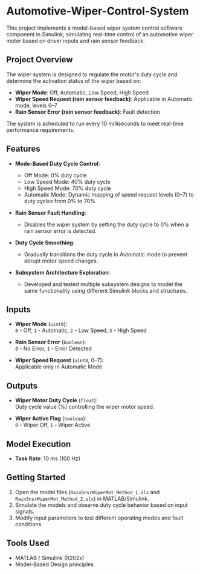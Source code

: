 # Automotive-Wiper-Control-System

This project implements a model-based wiper system control software component in Simulink, simulating real-time control of an automotive wiper motor based on driver inputs and rain sensor feedback.

## Project Overview

The wiper system is designed to regulate the motor's duty cycle and determine the activation status of the wiper based on:

- **Wiper Mode**: Off, Automatic, Low Speed, High Speed
- **Wiper Speed Request (rain sensor feedback)**: Applicable in Automatic mode, levels 0–7
- **Rain Sensor Error (rain sensor feedback)**: Fault detection

The system is scheduled to run every 10 milliseconds to meet real-time performance requirements.

## Features

- **Mode-Based Duty Cycle Control**:
  - Off Mode: 0% duty cycle
  - Low Speed Mode: 40% duty cycle
  - High Speed Mode: 70% duty cycle
  - Automatic Mode: Dynamic mapping of speed request levels (0–7) to duty cycles from 0% to 70%
  
- **Rain Sensor Fault Handling**:
  - Disables the wiper system by setting the duty cycle to 0% when a rain sensor error is detected.
  
- **Duty Cycle Smoothing**:
  - Gradually transitions the duty cycle in Automatic mode to prevent abrupt motor speed changes.

- **Subsystem Architecture Exploration**:
  - Developed and tested multiple subsystem designs to model the same functionality using different Simulink blocks and structures.

## Inputs

- **Wiper Mode** (`uint8`):  
  `0` - Off, `1` - Automatic, `2` - Low Speed, `3` - High Speed

- **Rain Sensor Error** (`boolean`):  
  `0` - No Error, `1` - Error Detected

- **Wiper Speed Request** (`uint8`, 0–7):  
  Applicable only in Automatic Mode

## Outputs

- **Wiper Motor Duty Cycle** (`float`):  
  Duty cycle value (%) controlling the wiper motor speed.

- **Wiper Active Flag** (`boolean`):  
  `0` - Wiper Off, `1` - Wiper Active

## Model Execution

- **Task Rate**: 10 ms (100 Hz)

## Getting Started

1. Open the model files (`RainSnsrWiperMot_Method_1.slx` and `RainSnsrWiperMot_Method_2.slx`) in MATLAB/Simulink.
2. Simulate the models and observe duty cycle behavior based on input signals.
3. Modify input parameters to test different operating modes and fault conditions.

## Tools Used

- MATLAB / Simulink (R202x)
- Model-Based Design principles
